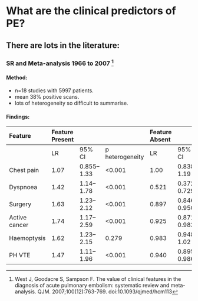 # What are the clinical predictors of PE?

## There are lots in the literature:

### **SR and Meta-analysis 1966 to 2007**          [^West2007] 

#### Method:
 - n=18 studies with 5997 patients.
 - mean 38% positive scans.
 - lots of heterogeneity so difficult to summarise.

#### Findings:

Feature| Feature Present |  |  | Feature Absent |  |  |
|:----|:----|:----|:----|:----|:----|:----|
|  |LR |95% CI |p heterogeneity|LR |95% CI|p heterogeneity|
Chest pain|1.07|0.855–1.33|<0.001|1.00|0.838–1.19|<0.001
Dyspnoea| 1.42| 1.14–1.78|<0.001|0.521|0.372–0.729|<0.001 
Surgery |1.63|1.23–2.12|<0.001| 0.897| 0.846–0.950|0.019 
Active cancer|1.74 |1.17–2.59| <0.001 |0.925 |0.871–0.983 |<0.001
Haemoptysis |1.62| 1.23–2.15| 0.279|0.983 |	0.948–1.02|0.016
PH VTE| 1.47 |1.11–1.96 |<0.001 |0.940 |0.895–0.986|0.650 



[^West2007]: West J, Goodacre S, Sampson F. The value of clinical features in the diagnosis of acute pulmonary embolism: systematic review and meta-analysis. QJM. 2007;100(12):763-769. doi:10.1093/qjmed/hcm113